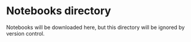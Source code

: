 # Notebooks directory
Notebooks will be downloaded here, but this directory will be ignored by version control.

